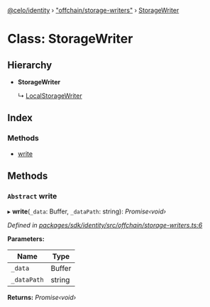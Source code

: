 [@celo/identity](../README.md) › ["offchain/storage-writers"](../modules/_offchain_storage_writers_.md) › [StorageWriter](_offchain_storage_writers_.storagewriter.md)

# Class: StorageWriter

## Hierarchy

* **StorageWriter**

  ↳ [LocalStorageWriter](_offchain_storage_writers_.localstoragewriter.md)

## Index

### Methods

* [write](_offchain_storage_writers_.storagewriter.md#abstract-write)

## Methods

### `Abstract` write

▸ **write**(`_data`: Buffer, `_dataPath`: string): *Promise‹void›*

*Defined in [packages/sdk/identity/src/offchain/storage-writers.ts:6](https://github.com/celo-org/celo-monorepo/blob/master/packages/sdk/identity/src/offchain/storage-writers.ts#L6)*

**Parameters:**

Name | Type |
------ | ------ |
`_data` | Buffer |
`_dataPath` | string |

**Returns:** *Promise‹void›*
